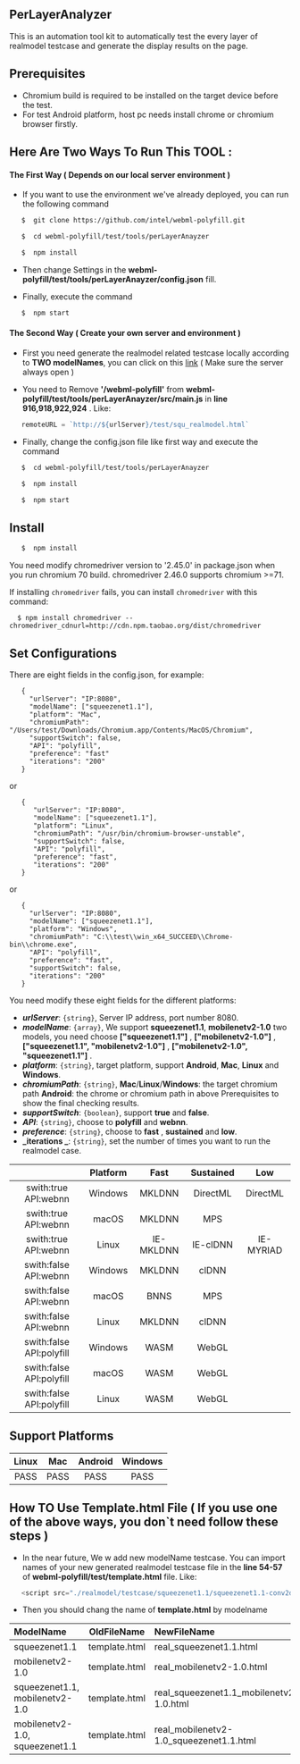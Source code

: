 ## PerLayerAnalyzer
This is an automation tool kit to automatically test the every layer of realmodel testcase and generate the display results on the page.

## Prerequisites
* Chromium build is required to be installed on the target device before the test.
* For test Android platform, host pc needs install chrome or chromium browser firstly.

## Here Are Two Ways To Run This TOOL :

#### The First Way ( Depends on our local server environment )

* If you want to use the environment we've already deployed, you can run the following command 
```sh
   $  git clone https://github.com/intel/webml-polyfill.git
```
```sh
   $  cd webml-polyfill/test/tools/perLayerAnayzer
```
```sh
   $  npm install
```

* Then change Settings in the **webml-polyfill/test/tools/perLayerAnayzer/config.json** fill.

* Finally, execute the command
```sh
   $  npm start
```

#### The Second Way ( Create your own server and environment )

* First you need generate the realmodel related testcase locally according to **TWO modelNames**, you can click on this [link](https://github.com/intel/webml-polyfill/blob/master/test/realmodel/README.md) ( Make sure the server always open )

* You need to Remove **'/webml-polyfill'** from **webml-polyfill/test/tools/perLayerAnayzer/src/main.js** in **line 916,918,922,924** . Like: 
```javascript
   remoteURL = `http://${urlServer}/test/squ_realmodel.html`
```

* Finally, change the config.json file like first way and execute the command
```sh
   $  cd webml-polyfill/test/tools/perLayerAnayzer
```
```sh
   $  npm install
```
```sh
   $  npm start
```

## Install
```sh
   $  npm install
```
   You need modify chromedriver version to '2.45.0' in package.json when you run chromium 70 build. chromedriver 2.46.0 supports chromium >=71.

   If installing `chromedriver` fails, you can install `chromedriver` with this command:

      $ npm install chromedriver --chromedriver_cdnurl=http://cdn.npm.taobao.org/dist/chromedriver

## Set Configurations
   There are eight fields in the config.json, for example:
```
   {
     "urlServer": "IP:8080",
     "modelName": ["squeezenet1.1"],
     "platform": "Mac",
     "chromiumPath": "/Users/test/Downloads/Chromium.app/Contents/MacOS/Chromium",
     "supportSwitch": false,
     "API": "polyfill",
     "preference": "fast"
     "iterations": "200"
   }
```
   or

```
   {
      "urlServer": "IP:8080",
      "modelName": ["squeezenet1.1"],
      "platform": "Linux",
      "chromiumPath": "/usr/bin/chromium-browser-unstable",
      "supportSwitch": false,
      "API": "polyfill",
      "preference": "fast",
      "iterations": "200"
   }
```
   or

```
   {  
     "urlServer": "IP:8080",
     "modelName": ["squeezenet1.1"],
     "platform": "Windows",
     "chromiumPath": "C:\\test\\win_x64_SUCCEED\\Chrome-bin\\chrome.exe",
     "API": "polyfill",
     "preference": "fast",
     "supportSwitch": false,
     "iterations": "200"
   }
```
   You need modify these eight fields for the different platforms:
   + **_urlServer_**: `{string}`, Server IP address, port number 8080.
   + **_modelName_**: `{array}`, We support **squeezenet1.1**, **mobilenetv2-1.0** two models, you need choose **["squeezenet1.1"]** , **["mobilenetv2-1.0"]** , **["squeezenet1.1", "mobilenetv2-1.0"]** , **["mobilenetv2-1.0", "squeezenet1.1"]** .
   + **_platform_**: `{string}`, target platform, support **Android**, **Mac**, **Linux** and **Windows**.
   + **_chromiumPath_**: `{string}`, **Mac**/**Linux**/**Windows**: the target chromium path **Android**: the chrome or chromium path in above Prerequisites to show the final checking results.
   + **_supportSwitch_**: `{boolean}`, support **true** and **false**.
   + **_API_**: `{string}`, choose to **polyfill** and **webnn**.
   + **_preference_**: `{string}`, choose to  **fast** , **sustained** and **low**.
   + **_iterations _**: `{string}`, set the number of times you want to run the realmodel case.

|    |  Platform  |  Fast  |  Sustained  |  Low  |
|  :-----:  |  :----:  |   :----:   |   :----:   |   :----:   |
|  swith:true API:webnn  |  Windows   |    MKLDNN   |    DirectML   |   DirectML   |
|  swith:true API:webnn  |  macOS  |  MKLDNN  |  MPS  |      |
|  swith:true API:webnn  |  Linux  |   IE-MKLDNN	   |   IE-clDNN	   |   IE-MYRIAD  |
|  swith:false API:webnn  |  Windows  |  MKLDNN  |  clDNN  |      |
|  swith:false API:webnn  |  macOS  |   BNNS   |   MPS   |      |
|  swith:false API:webnn  |  Linux   |    MKLDNN   |    clDNN   |      |
|  swith:false API:polyfill  |  Windows  |   WASM   |   WebGL   |      |
|  swith:false API:polyfill  |  macOS  |   WASM   |   WebGL   |      |
|  swith:false API:polyfill  |  Linux  |   WASM   |   WebGL   |      |


## Support Platforms

|  Linux  |   Mac   |  Android  |  Windows  |
|  :---:  |  :---:  |   :---:   |   :---:   |
|  PASS   |   PASS  |    PASS   |    PASS   |


## How TO Use Template.html File ( If you use one of the above ways, you don`t  need follow these steps )

* In the near future, We w add new modelName testcase. You can import names of your new generated realmodel testcase file in the **line 54-57** of **webml-polyfill/test/template.html** file. Like:
```javascript
   <script src="./realmodel/testcase/squeezenet1.1/squeezenet1.1-conv2d-1.js"></script>
```
* Then you should chang the name of **template.html** by modelname

|  ModelName  |   OldFileName   |  NewFileName  |
|  :-----  |  :-----:  |   :-------   |
|  squeezenet1.1   |   template.html  |    real_squeezenet1.1.html   |
|  mobilenetv2-1.0  |   template.html   |  real_mobilenetv2-1.0.html  |
|  squeezenet1.1, mobilenetv2-1.0   |  template.html  |   real_squeezenet1.1_mobilenetv2-1.0.html   |
|  mobilenetv2-1.0, squeezenet1.1   |   template.html  |    real_mobilenetv2-1.0_squeezenet1.1.html  |